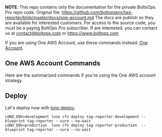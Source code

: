 <!-- note marker start -->
**NOTE**: This repo contains only the documentation for the private BoltsOps Pro repo code.
Original file: https://github.com/boltopspro/tag-reporter/blob/master/docs/one-account.md
The docs are publish so they are available for interested customers.
For access to the source code, you must be a paying BoltOps Pro subscriber.
If are interested, you can contact us at contact@boltops.com or https://www.boltops.com

<!-- note marker end -->


If you are using One AWS Account, use these commands instead: [One Account](docs/one-account.md).
## One AWS Account Commands

Here are the summarized commands if you're using the One AWS account strategy.

## Deploy

Let's deploy now with [lono deploy](https://lono.cloud/reference/lono-cfn-deploy/).

    LONO_ENV=development lono cfn deploy tag-reporter-development --blueprint tag-reporter --sure --no-wait
    LONO_ENV=production  lono cfn deploy tag-reporter-production  --blueprint tag-reporter --sure --no-wait
